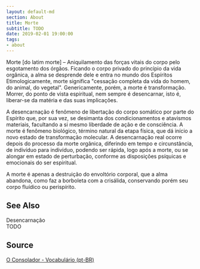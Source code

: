 ```yaml
---
layout: default-md
section: About
title: Morte
subtitle: TODO
date: 2019-02-01 19:00:00
tags:
- about
---
```


Morte [do latim morte] – Aniquilamento das forças vitais do corpo pelo esgotamento dos órgãos. Ficando o corpo privado do princípio da vida orgânica, a alma se desprende dele e entra no mundo dos Espíritos Etimologicamente, morte significa "cessação completa da vida do homem, do animal, do vegetal". Genericamente, porém, a morte é transformação. Morrer, do ponto de vista espiritual, nem sempre é desencarnar, isto é, liberar-se da matéria e das suas implicações.

A desencarnação é fenômeno de libertação do corpo somático por parte do Espírito que, por sua vez, se desimanta dos condicionamentos e atavismos materiais, facultando a si mesmo liberdade de ação e de consciência. A morte é fenômeno biológico, término natural da etapa física, que dá início a novo estado de transformação molecular. A desencarnação real ocorre depois do processo da morte orgânica, diferindo em tempo e circunstância, de indivíduo para indivíduo, podendo ser rápida, logo após a morte, ou se alongar em estado de perturbação, conforme as disposições psíquicas e emocionais do ser espiritual.

A morte é apenas a destruição do envoltório corporal, que a alma abandona, como faz a borboleta com a crisálida, conservando porém seu corpo fluídico ou perispírito.

## See Also
Desencarnação  
TODO

## Source
[O Consolador - Vocabulário (pt-BR)](http://www.oconsolador.com.br/linkfixo/vocabulario/principal.html)
